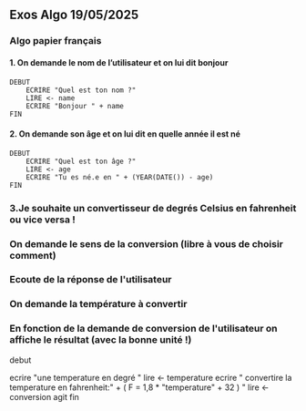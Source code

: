 
## Exos Algo 19/05/2025


### Algo papier français


#### 1. On demande le nom de l’utilisateur et on lui dit bonjour

```
DEBUT
    ECRIRE "Quel est ton nom ?"
    LIRE <- name
    ECRIRE "Bonjour " + name
FIN
```

#### 2. On demande son âge et on lui dit en quelle année il est né

```
DEBUT
    ECRIRE "Quel est ton âge ?"
    LIRE <- age
    ECRIRE "Tu es né.e en " + (YEAR(DATE()) - age)
FIN
```

### 3.Je souhaite un convertisseur de degrés Celsius en fahrenheit ou vice versa !
### On demande le sens de la conversion (libre à vous de choisir comment)
### Ecoute de la réponse de l'utilisateur
### On demande la température à convertir
### En fonction de la demande de conversion de l'utilisateur on affiche le résultat (avec la bonne unité !)

debut
 <!-- F = 1,8 * C + 32  -->
ecrire "une temperature en degré "
lire <- temperature
ecrire " convertire la temperature en fahrenheit:" + ( F = 1,8 * "temperature" + 32 ) "
lire <- conversion agit
fin